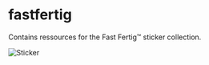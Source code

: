 # fastfertig

Contains ressources for the Fast Fertig™ sticker collection.

![Sticker](fastfertig_105x30mm)
